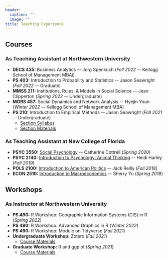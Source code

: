 ```yaml
---
header:
  caption: ""
  image: ""
title: Teaching Experience
---
```


## Courses

### As Teaching Assistant at Northwestern University

- **DECS 435:** Business Analytics -- Jorg Spenkuch (*Fall 2022* -- Kellogg School of Management MBAi)
- **PS 403:** Introduction to Probability and Statistics -- Jason Seawright (*Fall 2022* -- Graduate)
- **MMSS 211:** Institutions, Rules, & Models in Social Science -- Jean Clipperton (*Spring 2022* -- Undergraduate)
- **MORS 457:** Social Dynamics and Network Analysis -- Hyejin Youn (*Winter 2022* -- Kellogg School of Management MBA)
- **PS 210:** Introduction to Empirical Methods -- Jason Seawright (*Fall 2021* -- Undergraduate)  
	- [Section Syllabus](./syllabus/Syllabus_PS210Section.pdf)
	- [Section Materials](https://lin-jennifer.github.io/courses/ps210/)

### As Teaching Assistant at New College of Florida

- **PSYC 3550:** [Social Psychology](./syllabus/sp-s20.pdf) -- Catherine Cottrell (*Spring 2020*)
- **PSYC 2140:** [Introduction to Psychology: Animal Thinking](./syllabus/at-f19.pdf) -- Heidi Harley (*Fall 2019*) 
- **POLS 2100:** [Introduction to American Politics](./syllabus/ag-f18.pdf) -- Jack Reilly (*Fall 2018*)
- **ECON 2510:** [Introduction to Macroeconomics](./syllabus/im-s18.pdf) -- Sherry Yu (*Spring 2018*)

## Workshops

### As Instructor at Northwestern University

- **PS 490:** R Workshop: Geographic Information Systems (GIS) in R (*Spring 2022*)
- **PS 490:** R Workshop: Advanced Graphics in R (*Winter 2022*)
- **PS 490:** R Workshop: Module on Tidyverse (*Fall 2021*)
- **Undergraduate Workshop:** Zotero (*Fall 2021*)
	- [Course Materials](https://lin-jennifer.github.io/courses/zotero/)
- **Graduate Workshop:** R and ggplot (*Spring 2021*)
	- [Course Materials](https://lin-jennifer.github.io/courses/rggplot/)

